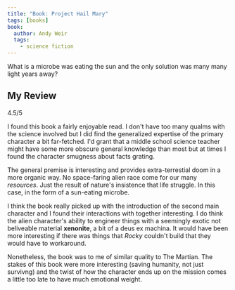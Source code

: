 ```yaml
---
title: "Book: Project Hail Mary"
tags: [books]
book:
  author: Andy Weir
  tags:
    - science fiction
---
```


What is a microbe was eating the sun and the only solution was many many light years away?

## My Review

4.5/5

I found this book a fairly enjoyable read.
I don't have too many qualms with the science involved but I did find the generalized expertise of the primary character a bit far-fetched.
I'd grant that a middle school science teacher might have some more obscure general knowledge than most but at times I found the character smugness about facts grating.

The general premise is interesting and provides extra-terrestial doom in a more organic way.
No space-faring alien race come for our many *resources*.
Just the result of nature's insistence that life struggle.
In this case, in the form of a sun-eating microbe.

I think the book really picked up with the introduction of the second main character and I found their interactions with together interesting.
I do think the alien character's ability to engineer things with a seemingly exotic not beliveable material **xenonite**, a bit of a deus ex machina.
It would have been more interesting if there was things that *Rocky* couldn't build that they would have to workaround.

Nonetheless, the book was to me of similar quality to The Martian.
The stakes of this book were more interesting (saving humanity, not just survivng) and the twist of how the character ends up on the mission comes a little too late to have much emotional weight.
